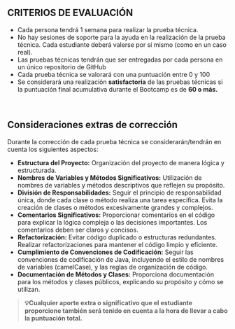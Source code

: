 ## CRITERIOS DE EVALUACIÓN

- Cada persona tendrá 1 semana para realizar la prueba técnica.
- No hay sesiones de soporte para la ayuda en la realización de la prueba técnica. Cada estudiante deberá valerse por sí mismo (como en un caso real).
- Las pruebas técnicas tendrán que ser entregadas por cada persona en un único repositorio de GitHub
- Cada prueba técnica se valorará con una puntuación entre 0 y 100
- Se considerará una realización **satisfactoria** de las pruebas técnicas si la puntuación final acumulativa durante el Bootcamp es de **60 o más.**

<br>

## Consideraciones extras de corrección

Durante la corrección de cada prueba técnica se considerarán/tendrán en cuenta los siguientes aspectos:

- **Estructura del Proyecto:** Organización del proyecto de manera lógica y estructurada.
- **Nombres de Variables y Métodos Significativos:** Utilización de nombres de variables y métodos descriptivos que reflejen su propósito.
- **División de Responsabilidades:** Seguir el principio de responsabilidad única, donde cada clase o método realiza una tarea específica. Evita la creación de clases o métodos excesivamente grandes y complejos.
- **Comentarios Significativos:** Proporcionar comentarios en el código para explicar la lógica compleja o las decisiones importantes. Los comentarios deben ser claros y concisos.
- **Refactorización:** Evitar código duplicado o estructuras redundantes. Realizar refactorizaciones para mantener el código limpio y eficiente.
- **Cumplimiento de Convenciones de Codificación:** Seguir las convenciones de codificación de Java, incluyendo el estilo de nombres de variables (camelCase), y las reglas de organización de código.
- **Documentación de Métodos y Clases:** Proporciona documentación para los métodos y clases públicos, explicando su propósito y cómo se utilizan.

> **💡Cualquier aporte extra o significativo que el estudiante proporcione también será tenido en cuenta a la hora de llevar a cabo la puntuación total.**
